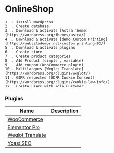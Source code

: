 # OnlineShop

```
1  . install Wordpress
2  . Create database
3  . Download & activate [Astra theme](https://wordpress.org/themes/astra/)
4  . Download & activate [demo Custom Printing](https://websitedemos.net/custom-printing-02/)
5  . Download & activate plugins
6  . Create store
7  . Create product categories 
8  . Add Product (simple , variable)
9  . Add coupon (WooCommerce plugin)
10 . Multilangues [Weglot Translate](https://wordpress.org/plugins/weglot/)
11 . GDPR respected [GDPR Cookie Consent](https://wordpress.org/plugins/cookie-law-info/)
12 . Create users with role Customer
```
### Plugins
| Name          | Description |
| ------------- |:-------------:|
|[WooCommerce](https://wordpress.org/plugins/woocommerce/) || A simple way to show your website complies with the EU Cookie Law / GDPR.|
|[Elementor Pro](https://wordpress.org/plugins/elementor/) ||Elementor Pro brings a whole new design experience to WordPress. Customize your entire theme: header, footer, single post, archive and 404 page, all with one page builder.|
|[Weglot Translate](https://wordpress.org/plugins/weglot/) ||Translate your website into multiple languages in minutes without doing any coding. Fully SEO compatible.|
|[Yoast SEO](https://wordpress.org/plugins/wordpress-seo/) ||The first true all-in-one SEO solution for WordPress, including on-page content analysis, XML sitemaps and much more.|